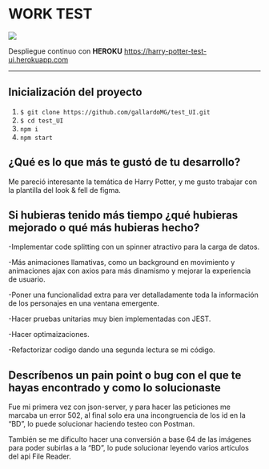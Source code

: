 # WORK TEST

![](https://ibb.co/Q701FhS)

Despliegue continuo con **HEROKU** <https://harry-potter-test-ui.herokuapp.com>

---

## Inicialización del proyecto

1. `$ git clone https://github.com/gallardoMG/test_UI.git`
2. `$ cd test_UI`
3. `npm i`
4. `npm start`

## ¿Qué es lo que más te gustó de tu desarrollo?

Me pareció interesante la temática de Harry Potter, y me gusto trabajar con la plantilla del look & fell de figma.

## Si hubieras tenido más tiempo ¿qué hubieras mejorado o qué más hubieras hecho?

-Implementar code splitting con un spinner atractivo para la carga de datos.

-Más animaciones llamativas, como un background en movimiento y animaciones ajax con axios para más dinamismo y mejorar la experiencia de usuario.

-Poner una funcionalidad extra para ver detalladamente toda la información de los personajes en una ventana emergente.

-Hacer pruebas unitarias muy bien implementadas con JEST.

-Hacer optimaizaciones.

-Refactorizar codigo dando una segunda lectura se mi código.

## Descríbenos un pain point o bug con el que te hayas encontrado y como lo solucionaste

Fue mi primera vez con json-server, y para hacer las peticiones me marcaba un error 502, al final solo era una incongruencia de los id en la “BD”, lo puede solucionar haciendo testeo con Postman.

También se me dificulto hacer una conversión a base 64 de las imágenes para poder subirlas a la “BD”, lo pude solucionar leyendo varios artículos del api File Reader.

